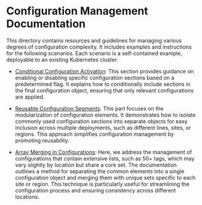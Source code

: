 # Configuration Management Documentation

This directory contains resources and guidelines for managing various degrees of configuration complexity.  It includes examples and instructions for the following scenarios.  Each scenario is a self-contained example, deployable to an existing Kubernetes cluster.

* [Conditional Configuration Activation](./conditional-activation/README.md): This section provides guidance on enabling or disabling specific configuration sections based on a predetermined flag. It explains how to conditionally include sections in the final configuration object, ensuring that only relevant configurations are applied.

* [Reusable Configuration Segments](./reusable-segments/README.md): This part focuses on the modularization of configuration elements. It demonstrates how to isolate commonly used configuration sections into separate objects for easy inclusion across multiple deployments, such as different lines, sites, or regions. This approach simplifies configuration management by promoting reusability.

* [Array Merging in Configurations](./array-merging/README.md): Here, we address the management of configurations that contain extensive lists, such as 50+ tags, which may vary slightly by location but share a core set. The documentation outlines a method for separating the common elements into a single configuration object and merging them with unique sets specific to each site or region. This technique is particularly useful for streamlining the configuration process and ensuring consistency across different locations.
